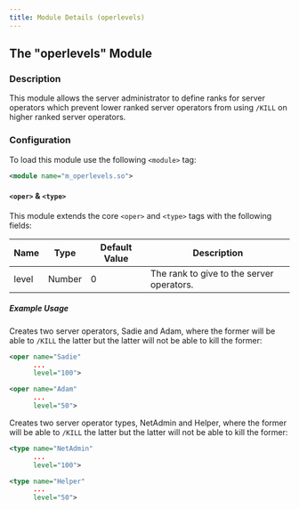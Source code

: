 ```yaml
---
title: Module Details (operlevels)
---
```


## The "operlevels" Module

### Description

This module allows the server administrator to define ranks for server operators which prevent lower ranked server operators from using `/KILL` on higher ranked server operators.

### Configuration

To load this module use the following `<module>` tag:

```xml
<module name="m_operlevels.so">
```

#### `<oper>` &amp; `<type>`

This module extends the core `<oper>` and `<type>` tags with the following fields:

Name  | Type   | Default Value | Description
----- | ------ | ------------- | -----------
level | Number | 0             | The rank to give to the server operators.

##### Example Usage

Creates two server operators, Sadie and Adam, where the former will be able to `/KILL` the latter but the latter will not be able to kill the former:

```xml
<oper name="Sadie"
      ...
      level="100">

<oper name="Adam"
      ...
      level="50">
```

Creates two server operator types, NetAdmin and Helper, where the former will be able to `/KILL` the latter but the latter will not be able to kill the former:

```xml
<type name="NetAdmin"
      ...
      level="100">

<type name="Helper"
      ...
      level="50">
```

